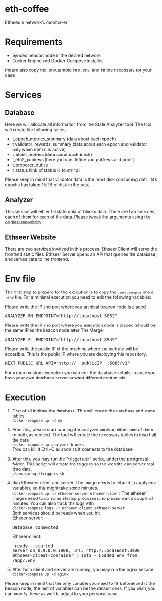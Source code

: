 # eth-coffee
Ethereum network's monitor-er

# Requirements

- Synced beacon node in the desired network
- Docker Engine and Docker Compose installed

Please also copy the .env.sample into .env, and fill the necessary for your case.

# Services

## Database
Here we will allocate all information from the State Analyzer tool.
The tool will create the following tables:<br>
- t_epoch_metrics_summary (data about each epoch)<br>
- t_validator_rewards_summary (data about each epoch and validator, only when metric is active)<br>
- t_block_metrics (data about each block)<br>
- t_eth2_pubkeys (here you can define you pubkeys and pools)
- t_proposer_duties<br>
- t_status (link of status id to string)<br>

Please keep in mind that validator data is the most disk consuming data.
14k epochs has taken 1.5TB of disk in the past.

## Analyzer

This service will either fill state data of blocks data.
There are two services, each of them for each of the data.
Please tweak the arguments using the [original repository](https://github.com/cortze/eth-cl-state-analyzer)

## Ethseer Website

There are two services involved in this process.
Ethseer Client will serve the frontend static files.
Ethseer Server opens an API that queries the database, and serves data to the frontend.

# Env file

The first step to prepare for the execution is to copy the `.env.sample` into a `.env` file.
For a minimal execution you need to edit the following variables:

Please write the IP and port where you archival beacon node is placed
<pre>
ANALYZER_BN_ENDPOINT="http://localhost:5052"
</pre>
Please write the IP and port where you execution node is placed (should be the same IP as the beacon node after The Merge)
<pre>
ANALYZER_EL_ENDPOINT="http://localhost:8545"
</pre>

Please write the public IP of the machine where the website will be accesible. This is the public IP where you are deploying this repository.
<pre>
NEXT_PUBLIC_URL_API="http://__publicIP__:5086/v1"
</pre>

For a more custom execution you can edit the database details, in case you have your own database server or want different credentials.

# Execution

1. First of all inititate the database. This will create the database and some tables.<br>
`docker-compose up -d db`
2. After this, please start running the analyzer service, either one of them or both, as needed. The tool will create the necessary tables to insert all  the data.<br>
`docker-compose up analyzer-blocks`<br>
(You can kill it Ctrl+C as soon as it connects to the database)<br>
3. After this, you may run the "triggers.sh" script, under the postgresql folder. This script will create the triggers so the website can server real time data.<br>
`./postgresql/triggers.sh`
4. Run Etheseer client and server. The image needs to rebuild to apply env variables, so this might take some minutes.<br>
`docker-compose up -d ethseer-server ethseer-client`
The ethseer images need to do some startup processes, so please wait a couple of minutes.
You can also track the logs with <br>
`docker-compose logs -f ethseer-client ethseer-server`<br>
Both services should be ready when you hit<br>
Ethseer-server:<br><pre> Database connected</pre>
Ethseer-client:<br> <pre> ready - started server on 0.0.0.0:3000, url: http://localhost:3000
ethseer-client-container | info  - Loaded env from /app/.env</pre>

5. After both client and server are running, you may run the nginx service. <br>
`docker-compose up -d nginx`

Please keep in mind that the only variable you need to fill beforehand is the beacon node, the rest of variables can be the default ones. If you wish, you can modify these as well to adjust to your personal case.

